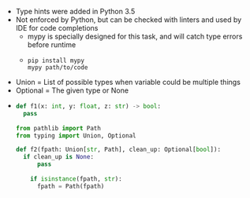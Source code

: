 - Type hints were added in Python 3.5
- Not enforced by Python, but can be checked with linters and used by IDE for code completions
	- mypy is specially designed for this task, and will catch type errors before runtime
	- ```
	  pip install mypy
	  mypy path/to/code
	  ```
- Union = List of possible types when variable could be multiple things
- Optional = The given type or None
- ```python
  def f1(x: int, y: float, z: str) -> bool:
  	pass
      
  from pathlib import Path
  from typing import Union, Optional
  
  def f2(fpath: Union[str, Path], clean_up: Optional[bool]):
  	if clean_up is None:
      	pass
          
      if isinstance(fpath, str):
      	fpath = Path(fpath)
  ```